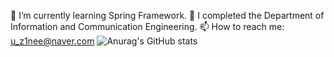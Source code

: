 
🌱 I’m currently learning Spring Framework.
💬 I completed the Department of Information and Communication Engineering.
📫 How to reach me: u_z1nee@naver.com
![Anurag's GitHub stats](https://github-readme-stats.vercel.app/api?username=yoo-jean&show_icons=true&theme=dracula) <br>








<!--
**yoo-jean/yoo-jean** is a ✨ _special_ ✨ repository because its `README.md` (this file) appears on your GitHub profile.

Here are some ideas to get you started:

- 🔭 I’m currently working on ...
- 🌱 I’m currently learning ...
- 👯 I’m looking to collaborate on ...
- 🤔 I’m looking for help with ...
- 💬 Ask me about ...
- 📫 How to reach me: ...
- 😄 Pronouns: ...
- ⚡ Fun fact: ...
-->
